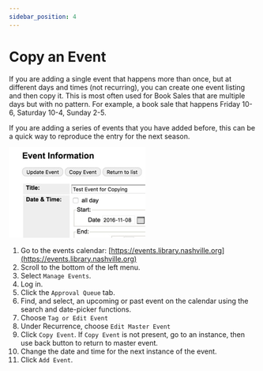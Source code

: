 ```yaml
---
sidebar_position: 4
---
```

# Copy an Event
If you are adding a single event that happens more than once, but at different days and times (not recurring), you can create one event listing and then copy it. This is most often used for Book Sales that are multiple days but with no pattern. For example, a book sale that happens Friday 10-6, Saturday 10-4, Sunday 2-5.

If you are adding a series of events that you have added before, this can be a quick way to reproduce the entry for the next season.

![copy event](../img/copy-an-event.jpg)

1. Go to the events calendar: [https://events.library.nashville.org](https://events.library.nashville.org)
1. Scroll to the bottom of the left menu.
1. Select `Manage Events`.
1. Log in.
1. Click the `Approval Queue` tab.
1. Find, and select, an upcoming or past event on the calendar using the search and date-picker functions.
1. Choose `Tag or Edit Event`
1. Under Recurrence, choose `Edit Master Event`
1. Click `Copy Event`. If `Copy Event` is not present, go to an instance, then use back button to return to master event.
1. Change the date and time for the next instance of the event.
1. Click `Add Event`.
